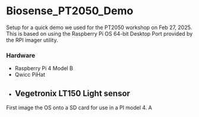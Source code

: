 # Biosense_PT2050_Demo
Setup for a quick demo we used for the PT2050 workshop on Feb 27, 2025. This is based on using the Raspberry Pi OS 64-bit Desktop Port provided by the RPI imager utility. 

### Hardware
- Raspberry Pi 4 Model B
- Qwicc PiHat
- Vegetronix LT150 Light sensor
    -


First image the OS onto a SD card for use in a PI model 4. A
